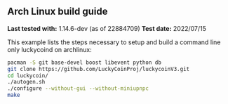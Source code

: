 ## Arch Linux build guide

**Last tested with:** 1.14.6-dev (as of 22884709)
**Test date:** 2022/07/15

This example lists the steps necessary to setup and build a command line only
luckycoind on archlinux:

```sh
pacman -S git base-devel boost libevent python db
git clone https://github.com/LuckyCoinProj/luckycoinV3.git
cd luckycoin/
./autogen.sh
./configure --without-gui --without-miniupnpc
make
```
